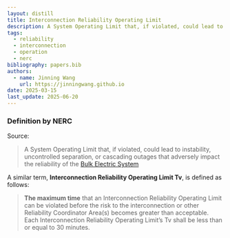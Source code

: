 ```yaml
---
layout: distill
title: Interconnection Reliability Operating Limit
description: A System Operating Limit that, if violated, could lead to instability or cascading outages.
tags:
  - reliability
  - interconnection
  - operation
  - nerc
bibliography: papers.bib
authors:
  - name: Jinning Wang
    url: https://jinningwang.github.io
date: 2025-03-15
last_update: 2025-06-20
---
```


### Definition by NERC

Source: <d-cite key="nerc2024glossary"></d-cite>

> A System Operating Limit that, if violated, could lead to instability, uncontrolled separation, or cascading outages that adversely impact the reliability of the [Bulk Electric System](/wiki/bulk-electric-system)

A similar term, **Interconnection Reliability Operating Limit Tv**, is defined as follows:

> **The maximum time** that an Interconnection Reliability Operating Limit can be violated before the risk to the interconnection or other Reliability Coordinator Area(s) becomes greater than acceptable. Each Interconnection Reliability Operating Limit’s Tv shall be less than or equal to 30 minutes.
